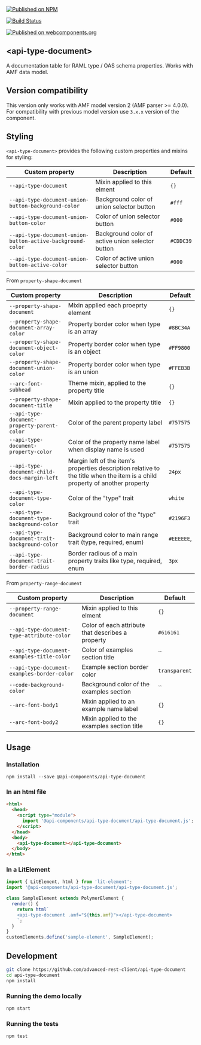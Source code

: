[![Published on NPM](https://img.shields.io/npm/v/@api-components/api-type-document.svg)](https://www.npmjs.com/package/@api-components/api-type-document)

[![Build Status](https://travis-ci.com/advanced-rest-client/api-type-document.svg)](https://travis-ci.com/advanced-rest-client/api-type-document)

[![Published on webcomponents.org](https://img.shields.io/badge/webcomponents.org-published-blue.svg)](https://www.webcomponents.org/element/advanced-rest-client/api-type-document)

## &lt;api-type-document&gt;

A documentation table for RAML type / OAS schema properties. Works with AMF data model.

## Version compatibility

This version only works with AMF model version 2 (AMF parser >= 4.0.0).
For compatibility with previous model version use `3.x.x` version of the component.

## Styling

`<api-type-document>` provides the following custom properties and mixins for styling:

Custom property | Description | Default
----------------|-------------|----------
`--api-type-document` | Mixin applied to this elment | `{}`
`--api-type-document-union-button-background-color` | Background color of union selector button | `#fff`
`--api-type-document-union-button-color` | Color of union selector button | `#000`
`--api-type-document-union-button-active-background-color` | Background color of active union selector button | `#CDDC39`
`--api-type-document-union-button-active-color` | Color of active union selector button | `#000`

From `property-shape-document`

Custom property | Description | Default
----------------|-------------|----------
`--property-shape-document` | Mixin applied each proeprty element | `{}`
`--property-shape-document-array-color` | Property border color when type is an array | `#8BC34A`
`--property-shape-document-object-color` | Property border color when type is an object | `#FF9800`
`--property-shape-document-union-color` | Property border color when type is an union | `#FFEB3B`
`--arc-font-subhead` | Theme mixin, applied to the property title | `{}`
`--property-shape-document-title` | Mixin applied to the property title | `{}`
`--api-type-document-property-parent-color` | Color of the parent property label | `#757575`
`--api-type-document-property-color` | Color of the property name label when display name is used | `#757575`
`--api-type-document-child-docs-margin-left` | Margin left of the item's properties description relative to the title when the item is a child property of another property | `24px`
`--api-type-document-type-color` | Color of the "type" trait | `white`
`--api-type-document-type-background-color` | Background color of the "type" trait | `#2196F3`
`--api-type-document-trait-background-color` | Background color to main range trait (type, required, enum) | `#EEEEEE`,
`--api-type-document-trait-border-radius` | Border radious of a main property traits like type, required, enum | `3px`

From `property-range-document`

Custom property | Description | Default
----------------|-------------|----------
`--property-range-document` | Mixin applied to this elment | `{}`
`--api-type-document-type-attribute-color` | Color of each attribute that describes a property | `#616161`
`--api-type-document-examples-title-color` | Color of examples section title | ``
`--api-type-document-examples-border-color` | Example section border color | `transparent`
`--code-background-color` | Background color of the examples section | ``
`--arc-font-body1` | Mixin applied to an example name label | `{}`
`--arc-font-body2` | Mixin applied to the examples section title | `{}`

## Usage

### Installation
```
npm install --save @api-components/api-type-document
```

### In an html file

```html
<html>
  <head>
    <script type="module">
      import '@api-components/api-type-document/api-type-document.js';
    </script>
  </head>
  <body>
    <api-type-document></api-type-document>
  </body>
</html>
```

### In a LitElement

```js
import { LitElement, html } from 'lit-element';
import '@api-components/api-type-document/api-type-document.js';

class SampleElement extends PolymerElement {
  render() {
    return html`
    <api-type-document .amf="${this.amf}"></api-type-document>
    `;
  }
}
customElements.define('sample-element', SampleElement);
```

## Development

```sh
git clone https://github.com/advanced-rest-client/api-type-document
cd api-type-document
npm install
```

### Running the demo locally

```sh
npm start
```

### Running the tests
```sh
npm test
```
